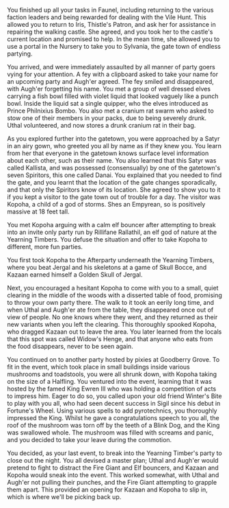 You finished up all your tasks in Faunel, including returning to the various faction leaders and being rewarded for dealing with the Vile Hunt. This allowed you to return to Iris, Thistle's Patron, and ask her for assistance in repairing the walking castle. She agreed, and you took her to the castle's current location and promised to help. In the mean time, she allowed you to use a portal in the Nursery to take you to Sylvania, the gate town of endless partying.

You arrived, and were immediately assaulted by all manner of party goers vying for your attention. A fey with a clipboard asked to take your name for an upcoming party and Augh'er agreed. The fey smiled and disappeared, with Augh'er forgetting his name. You met a group of well dressed elves carrying a fish bowl filled with violet liquid that looked vaguely like a punch bowl. Inside the liquid sat a single quipper, who the elves introduced as Prince Philnixius Bombo. You also met a cranium rat swarm who asked to stow one of their members in your packs, due to being severely drunk. Uthal volunteered, and now stores a drunk cranium rat in their bag.

As you explored further into the gatetown, you were approached by a Satyr in an airy gown, who greeted you all by name as if they knew you. You learn from her that everyone in the gatetown knows surface level information about each other, such as their name. You also learned that this Satyr was called Kallista, and was possessed (consensually) by one of the gatetown's seven Spiritors, this one called Danai. You explained that you needed to find the gate, and you learnt that the location of the gate changes sporadically, and that only the Spiritors know of its location. She agreed to show you to it if you kept a visitor to the gate town out of trouble for a day. The visitor was Kopoha, a child of a god of storms. Shes an Empyrean, so is positively massive at 18 feet tall.

You met Kopoha arguing with a calm elf bouncer after attempting to break into an invite only party run by Rillifane Rallathil, an elf god of nature at the Yearning Timbers. You defuse the situation and offer to take Kopoha to different, more fun parties.

You first took Kopoha to the Afterparty underneath the Yearning Timbers, where you beat Jergal and his skeletons at a game of Skull Bocce, and Kazaan earned himself a Golden Skull of Jergal. 

Next, you encouraged a hesitant Kopoha to come with you to a small, quiet clearing in the middle of the woods with a disserted table of food, promising to throw your own party there. The walk to it took an eerily long time, and when Uthal and Augh'er ate from the table, they disappeared once out of view of people. No one knows where they went, and they returned as their new variants when you left the clearing. This thoroughly spooked Kopoha, who dragged Kazaan out to leave the area. You later learned from the locals that this spot was called Widow's Henge, and that anyone who eats from the food disappears, never to be seen again. 

You continued on to another party hosted by pixies at Goodberry Grove. To fit in the event, which took place in small buildings inside various mushrooms and toadstools, you were all shrunk down, with Kopoha taking on the size of a Halfling. You ventured into the event, learning that it was hosted by the famed King Ewren III who was holding a competition of acts to impress him. Eager to do so, you called upon your old friend Winter's Bite to play with you all, who had seen decent success in Sigil since his debut in Fortune's Wheel. Using various spells to add pyrotechnics, you thoroughly impressed the King. Whilst he gave a congratulations speech to you all, the roof of the mushroom was torn off by the teeth of a Blink Dog, and the King was swallowed whole. The mushroom was filled with screams and panic, and you decided to take your leave during the commotion. 

You decided, as your last event, to break into the Yearning Timber's party to close out the night. You all devised a master plan; Uthal and Augh'er would pretend to fight to distract the Fire Giant and Elf bouncers, and Kazaan and Kopoha would sneak into the event. This worked somewhat, with Uthal and Augh'er not pulling their punches, and the Fire Giant attempting to grapple them apart. This provided an opening for Kazaan and Kopoha to slip in, which is where we'll be picking back up. 